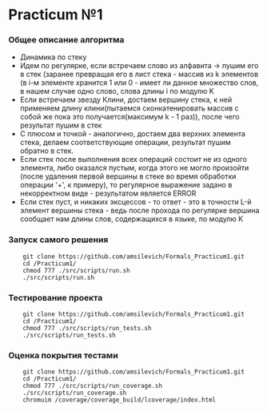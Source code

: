 
# Practicum №1 

### Общее описание алгоритма

- Динамика по стеку
- Идем по регулярке, если встречаем слово из алфавита -> пушим его в стек (заранее превращая его в лист стека - массив из k элементов (в i-м элементе хранится 1 или 0 - имеет ли данное множество слов, в нашем случае одно слово, слова длины i по модулю K
- Если встречаем звезду Клини, достаем вершину стека, к ней применяем длину клини(пытаемся сконкатенировать массив с собой же пока это получается(максимум k - 1 раз)), после чего результат пушим в стек
- С плюсом и точкой - аналогично, достаем два верхних элемента стека,  делаем соответствующие операции, результат пушим обратно в стек.
- Если стек после выполнения всех операций состоит не из одного элемента, либо оказался пустым, когда этого не могло произойти (после удаления первой вершины в стеке во время обработки операции '+', к примеру), то регулярное выражение задано в некорректном виде - результатом является  ERROR
- Если стек пуст, и никаких эксцессов - то ответ - это в точности L-й элемент вершины стека - ведь после прохода по регулярке вершина сообщает нам длины слов, содержащихся в языке, по модулю  K


### Запуск самого решения
		git clone https://github.com/amsilevich/Formals_Practicum1.git
		cd /Practicum1/
		chmod 777 ./src/scripts/run.sh
		./src/scripts/run.sh

### Тестирование проекта
		git clone https://github.com/amsilevich/Formals_Practicum1.git
		cd /Practicum1/
		chmod 777 ./src/scripts/run_tests.sh
		./src/scripts/run_tests.sh

### Оценка покрытия тестами
		git clone https://github.com/amsilevich/Formals_Practicum1.git
		cd /Practicum1/
		chmod 777 ./src/scripts/run_coverage.sh
		./src/scripts/run_coverage.sh
		chromuim /coverage/coverage_build/lcoverage/index.html
